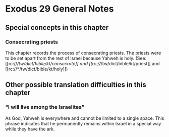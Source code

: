 # Exodus 29 General Notes
## Special concepts in this chapter

### Consecrating priests
This chapter records the process of consecrating priests. The priests were to be set apart from the rest of Israel because Yahweh is holy. (See: [[rc://*/tw/dict/bible/kt/consecrate]] and [[rc://*/tw/dict/bible/kt/priest]] and [[rc://*/tw/dict/bible/kt/holy]])

## Other possible translation difficulties in this chapter

### “I will live among the Israelites”
As God, Yahweh is everywhere and cannot be limited to a single space. This phrase indicates that he permanently remains within Israel in a special way while they have the ark.